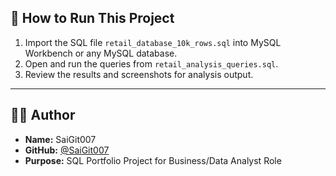 
## 🚀 How to Run This Project

1. Import the SQL file `retail_database_10k_rows.sql` into MySQL Workbench or any MySQL database.
2. Open and run the queries from `retail_analysis_queries.sql`.
3. Review the results and screenshots for analysis output.

---

## 🙋‍♂️ Author

- **Name:** SaiGit007  
- **GitHub:** [@SaiGit007](https://github.com/SaiGit007)  
- **Purpose:** SQL Portfolio Project for Business/Data Analyst Role
